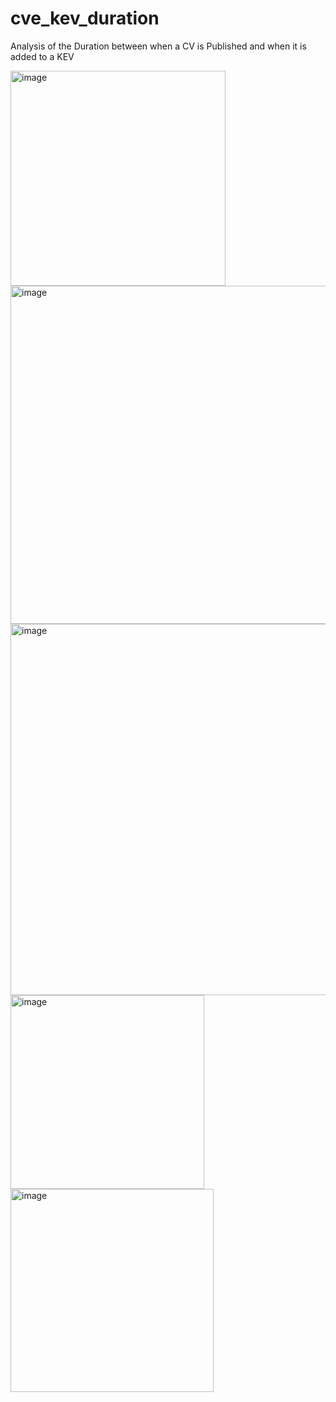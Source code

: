 # cve_kev_duration
 Analysis of the Duration between when a CV is Published and when it is added to a KEV


 <img width="344" alt="image" src="https://github.com/yamineesh-k/cve_kev_duration/assets/76024628/f27bc9f1-1082-4265-a331-c55179e2d611">
 


<img width="541" alt="image" src="https://github.com/yamineesh-k/cve_kev_duration/assets/76024628/52b3627e-eac9-4a72-8281-d338b9fc75b1">


<img width="594" alt="image" src="https://github.com/yamineesh-k/cve_kev_duration/assets/76024628/2f79f453-6683-4ab9-9262-0d1aa5b395c6">


<img width="310" alt="image" src="https://github.com/yamineesh-k/cve_kev_duration/assets/76024628/3d6302b6-ae12-417c-98e8-70deae9600b6">



<img width="325" alt="image" src="https://github.com/yamineesh-k/cve_kev_duration/assets/76024628/49cb13d1-0a3f-4b4b-809e-446180231819">



